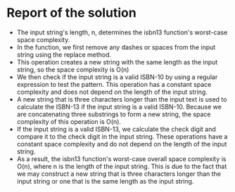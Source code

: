 # Report of the solution

- The input string's length, n, determines the isbn13 function's worst-case space complexity.
- In the function, we first remove any dashes or spaces from the input string using the replace method. 
- This operation creates a new string with the same length as the input string, so the space complexity is O(n)
- We then check if the input string is a valid ISBN-10 by using a regular expression to test the pattern. This operation has a constant space complexity and does not depend on the length of the input string.
- A new string that is three characters longer than the input text is used to calculate the ISBN-13 if the input string is a valid ISBN-10. Because we are concatenating three substrings to form a new string, the space complexity of this operation is O(n).
- If the input string is a valid ISBN-13, we calculate the check digit and compare it to the check digit in the input string. These operations have a constant space complexity and do not depend on the length of the input string.
- As a result, the isbn13 function's worst-case overall space complexity is O(n), where n is the length of the input string. This is due to the fact that we may construct a new string that is three characters longer than the input string or one that is the same length as the input string.